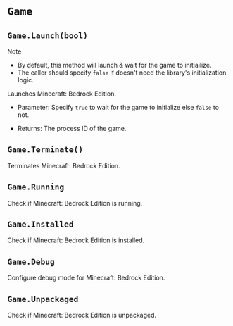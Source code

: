 # `Game`

## `Game.Launch(bool)`

> [!NOTE]
> - By default, this method will launch & wait for the game to initiailize.
> - The caller should specify `false` if doesn't need the library's initialization logic.

Launches Minecraft: Bedrock Edition.

- Parameter: Specify `true` to wait for the game to initialize else `false` to not.

- Returns: The process ID of the game.

## `Game.Terminate()`

Terminates Minecraft: Bedrock Edition.

## `Game.Running`

Check if Minecraft: Bedrock Edition is running.

## `Game.Installed`

Check if Minecraft: Bedrock Edition is installed.

## `Game.Debug` 

Configure debug mode for Minecraft: Bedrock Edition.

## `Game.Unpackaged`

Check if Minecraft: Bedrock Edition is unpackaged.